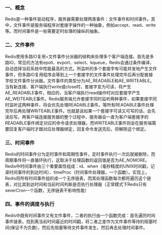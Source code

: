 ### 一、概念

​	Redis是一种事件驱动程序，服务器需要处理两类事件：文件事件和时间事件。其中，文件事件是服务端程序对套接字操作的一种抽象，例如accept、read、write等。而时间事件是一些需要定时处理的操纵的抽象。

### 二、文件事件

​	Redis使用多路IO复用+文件事件分派器的结构来处理多个客户端连接。首先是多路IO，常见的方法有epoll、evport、select、kqueue，Redis会通过条件编译，自动选择当前系统中性能最高的方式。所监听的多个套接字有可能并发地产生文件事件，但多路IO复用程序会等到上一个套接字的文件事件处理完毕后再分配套接字给文件事件分派器。
​	文件事件的类型分为AE_READABLE和AE_WRITEABLE。当有新连接、客户端执行write或close时，套接字变为可读，将产生AE_READABLE事件，相应的，当客户端执行read操作时对应套接字产生AE_WEITEABLE事件。
​	Redis服务端允许套接字同时监听两种事件，如果套接字同时监听这两种事件，将会优先处理READABLE事件。等所有READABLE事件处理完毕后再处理WRITEABLE事件。也就是说如果一个套接字可读又可写的话，会先读后写。
​	再客户端连接服务器的整个过程中，服务器会一直为客户端套接字的READABLE事件绑定对应的命令请求处理器，而WRITEABLE事件则会在服务端需要回复客户端时才跟对应处理器绑定，回复命令发送完后，将解除这个绑定。

### 三、时间事件

​	Redis的时间事件分为定时事件和周期性事件，定时事件执行一次后就被删除，而周期事件将一直循环执行，这取决于处理函数的返回值是否为AE_NOMORE。Redis中时间事件由三个重要属性组成：id、when（毫秒精度的UNIX时间戳，记录时间事件的到达时间）、timeProc（时间事件处理器，一个函数）。
​	实现上，Redis将所有时间事件组织成一个无序链表，而其处理函数每次都将遍历这个链表，对比其到达时间和当前时间判断是否执行处理器（正常模式下Redis只有severCron一个函数，无序链表不影响性能）

### 四、事件的调度与执行

​	Redis中既有时间事件又有文件事件，二者的执行由一个函数完成：首先遍历时间事件链表，找到离当前时间最近的时间戳，将二者之差作为文件事件等待的阻塞时间(保证不为负数)，然后先阻塞等待文件事件发生，然后再去处理时间事件。